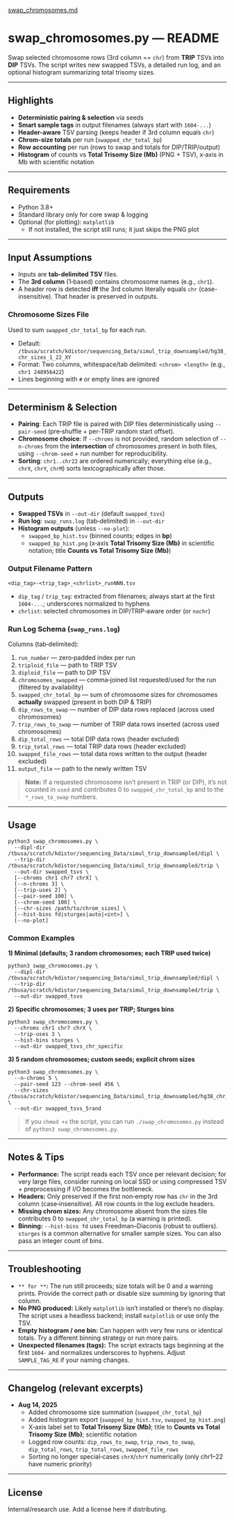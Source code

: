 [swap_chromosomes.md](https://github.com/user-attachments/files/21780978/swap_chromosomes.md)
# swap\_chromosomes.py — README

Swap selected chromosome rows (3rd column == `chr`) from **TRIP** TSVs into **DIP** TSVs. The script writes new swapped TSVs, a detailed run log, and an optional histogram summarizing total trisomy sizes.

---

## Highlights

- **Deterministic pairing & selection** via seeds
- **Smart sample tags** in output filenames (always start with `1604-...`)
- **Header-aware** TSV parsing (keeps header if 3rd column equals `chr`)
- **Chrom-size totals** per run (`swapped_chr_total_bp`)
- **Row accounting** per run (rows to swap and totals for DIP/TRIP/output)
- **Histogram** of counts vs **Total Trisomy Size (Mb)** (PNG + TSV), x‑axis in Mb with scientific notation

---

## Requirements

- Python 3.8+
- Standard library only for core swap & logging
- Optional (for plotting): `matplotlib`
  - If not installed, the script still runs; it just skips the PNG plot

---

## Input Assumptions

- Inputs are **tab-delimited TSV** files.
- The **3rd column** (1‑based) contains chromosome names (e.g., `chr1`).
- A header row is detected **iff** the 3rd column literally equals `chr` (case-insensitive). That header is preserved in outputs.

### Chromosome Sizes File

Used to sum `swapped_chr_total_bp` for each run.

- Default: `/tbusa/scratch/kdistor/sequencing_Data/simul_trip_downsampled/hg38_chr_sizes_1_22_XY`
- Format: Two columns, whitespace/tab delimited: `<chrom> <length>` (e.g., `chr1 248956422`)
- Lines beginning with `#` or empty lines are ignored

---

## Determinism & Selection

- **Pairing**: Each TRIP file is paired with DIP files deterministically using `--pair-seed` (pre‑shuffle + per‑TRIP random start offset).
- **Chromosome choice**: If `--chroms` is not provided, random selection of `--n-chroms` from the **intersection** of chromosomes present in both files, using `--chrom-seed` + run number for reproducibility.
- **Sorting**: `chr1..chr22` are ordered numerically; everything else (e.g., `chrX`, `chrY`, `chrM`) sorts lexicographically after those.

---

## Outputs

- **Swapped TSVs** in `--out-dir` (default `swapped_tsvs`)
- **Run log**: `swap_runs.log` (tab‑delimited) in `--out-dir`
- **Histogram outputs** (unless `--no-plot`):
  - `swapped_bp_hist.tsv` (binned counts; edges in **bp**)
  - `swapped_bp_hist.png` (x‑axis **Total Trisomy Size (Mb)** in scientific notation; title **Counts vs Total Trisomy Size (Mb)**)

### Output Filename Pattern

```
<dip_tag>-<trip_tag>_<chrlist>_runNNN.tsv
```

- `dip_tag` / `trip_tag`: extracted from filenames; always start at the first `1604-...`; underscores normalized to hyphens
- `chrlist`: selected chromosomes in DIP/TRIP‑aware order (or `nochr`)

### Run Log Schema (`swap_runs.log`)

Columns (tab‑delimited):

1. `run_number` — zero‑padded index per run
2. `triploid_file` — path to TRIP TSV
3. `diploid_file` — path to DIP TSV
4. `chromosomes_swapped` — comma‑joined list requested/used for the run (filtered by availability)
5. `swapped_chr_total_bp` — sum of chromosome sizes for chromosomes **actually** swapped (present in both DIP & TRIP)
6. `dip_rows_to_swap` — number of DIP data rows replaced (across used chromosomes)
7. `trip_rows_to_swap` — number of TRIP data rows inserted (across used chromosomes)
8. `dip_total_rows` — total DIP data rows (header excluded)
9. `trip_total_rows` — total TRIP data rows (header excluded)
10. `swapped_file_rows` — total data rows written to the output (header excluded)
11. `output_file` — path to the newly written TSV

> **Note:** If a requested chromosome isn’t present in TRIP (or DIP), it’s not counted in `used` and contributes 0 to `swapped_chr_total_bp` and to the `*_rows_to_swap` numbers.

---

## Usage

```
python3 swap_chromosomes.py \
  --dipl-dir /tbusa/scratch/kdistor/sequencing_Data/simul_trip_downsampled/dipl \
  --trip-dir /tbusa/scratch/kdistor/sequencing_Data/simul_trip_downsampled/trip \
  --out-dir swapped_tsvs \
  [--chroms chr1 chr7 chrX] \
  [--n-chroms 3] \
  [--trip-uses 2] \
  [--pair-seed 100] \
  [--chrom-seed 100] \
  [--chr-sizes /path/to/chrom_sizes] \
  [--hist-bins fd|sturges|auto|<int>] \
  [--no-plot]
```

### Common Examples

**1) Minimal (defaults; 3 random chromosomes; each TRIP used twice)**

```
python3 swap_chromosomes.py \
  --dipl-dir /tbusa/scratch/kdistor/sequencing_Data/simul_trip_downsampled/dipl \
  --trip-dir /tbusa/scratch/kdistor/sequencing_Data/simul_trip_downsampled/trip \
  --out-dir swapped_tsvs
```

**2) Specific chromosomes; 3 uses per TRIP; Sturges bins**

```
python3 swap_chromosomes.py \
  --chroms chr1 chr7 chrX \
  --trip-uses 3 \
  --hist-bins sturges \
  --out-dir swapped_tsvs_chr_specific
```

**3) 5 random chromosomes; custom seeds; explicit chrom sizes**

```
python3 swap_chromosomes.py \
  --n-chroms 5 \
  --pair-seed 123 --chrom-seed 456 \
  --chr-sizes /tbusa/scratch/kdistor/sequencing_Data/simul_trip_downsampled/hg38_chr_sizes_1_22_XY \
  --out-dir swapped_tsvs_5rand
```

> If you `chmod +x` the script, you can run `./swap_chromosomes.py` instead of `python3 swap_chromosomes.py`.

---

## Notes & Tips

- **Performance:** The script reads each TSV once per relevant decision; for very large files, consider running on local SSD or using compressed TSV + preprocessing if I/O becomes the bottleneck.
- **Headers:** Only preserved if the first non‑empty row has `chr` in the 3rd column (case‑insensitive). All row counts in the log exclude headers.
- **Missing chrom sizes:** Any chromosome absent from the sizes file contributes 0 to `swapped_chr_total_bp` (a warning is printed).
- **Binning:** `--hist-bins fd` uses Freedman–Diaconis (robust to outliers). `sturges` is a common alternative for smaller sample sizes. You can also pass an integer count of bins.

---

## Troubleshooting

- ``** for **``**:** The run still proceeds; size totals will be 0 and a warning prints. Provide the correct path or disable size summing by ignoring that column.
- **No PNG produced:** Likely `matplotlib` isn’t installed or there’s no display. The script uses a headless backend; install `matplotlib` or use only the TSV.
- **Empty histogram / one bin:** Can happen with very few runs or identical totals. Try a different binning strategy or run more pairs.
- **Unexpected filenames (tags):** The script extracts tags beginning at the first `1604-` and normalizes underscores to hyphens. Adjust `SAMPLE_TAG_RE` if your naming changes.

---

## Changelog (relevant excerpts)

- **Aug 14, 2025**
  - Added chromosome size summation (`swapped_chr_total_bp`)
  - Added histogram export (`swapped_bp_hist.tsv`, `swapped_bp_hist.png`)
  - X‑axis label set to **Total Trisomy Size (Mb)**; title to **Counts vs Total Trisomy Size (Mb)**; scientific notation
  - Logged row counts: `dip_rows_to_swap`, `trip_rows_to_swap`, `dip_total_rows`, `trip_total_rows`, `swapped_file_rows`
  - Sorting no longer special‑cases `chrX`/`chrY` numerically (only chr1–22 have numeric priority)

---

## License

Internal/research use. Add a license here if distributing.


